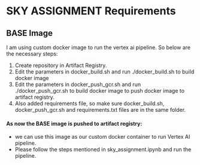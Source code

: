 # SKY ASSIGNMENT Requirements

## BASE Image

I am using custom docker image to run the vertex ai pipeline. So below are the necessary steps:
1. Create repository in Artifact Registry. 
2. Edit the parameters in docker_build.sh and run ./docker_build.sh to build docker image
3. Edit the parameters in docker_push_gcr.sh and run ./docker_push_gcr.sh to build docker image to push docker image to artifact registry.
4. Also added requirements file, so make sure docker_build.sh, docker_push_gcr.sh and requirements.txt files are in the same folder.


#### As now the BASE image is pushed to artifact registry:
- we can use this image as our custom docker container to run Vertex AI pipeline. 
- Please follow the steps mentioned in sky_assignment.ipynb and run the pipeline. 

